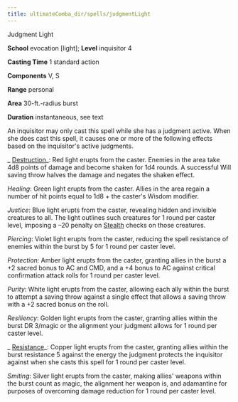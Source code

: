 ```yaml
---
title: ultimateComba_dir/spells/judgmentLight
---
```

Judgment Light

**School** evocation [light]; **Level** inquisitor 4

**Casting Time** 1 standard action

**Components** V, S

**Range** personal

**Area** 30-ft.-radius burst

**Duration** instantaneous, see text

An inquisitor may only cast this spell while she has a judgment active. When she does cast this spell, it causes one or more of the following effects based on the inquisitor's active judgments.

_ [Destruction](spell_dir/destruction#_destruction)_: Red light erupts from the caster. Enemies in the area take 4d8 points of damage and become shaken for 1d4 rounds. A successful Will saving throw halves the damage and negates the shaken effect.

  
  

_Healing_: Green light erupts from the caster. Allies in the area regain a number of hit points equal to 1d8 + the caster's Wisdom modifier.

  
  

_Justice_: Blue light erupts from the caster, revealing hidden and invisible creatures to all. The light outlines such creatures for 1 round per caster level, imposing a –20 penalty on [Stealth](skills/stealth#_stealth) checks on those creatures.

  
  

_Piercing_: Violet light erupts from the caster, reducing the spell resistance of enemies within the burst by 5 for 1 round per caster level.

  
  

_Protection:_ Amber light erupts from the caster, granting allies in the burst a +2 sacred bonus to AC and CMD, and a +4 bonus to AC against critical confirmation attack rolls for 1 round per caster level.

  
  

_Purity_: White light erupts from the caster, allowing each ally within the burst to attempt a saving throw against a single effect that allows a saving throw with a +2 sacred bonus on the roll.

  
  

_Resiliency_: Golden light erupts from the caster, granting allies within the burst DR 3/magic or the alignment your judgment allows for 1 round per caster level.

  
  

_ [Resistance](spell_dir/resistance#_resistance)_: Copper light erupts from the caster, granting allies within the burst resistance 5 against the energy the judgment protects the inquisitor against when she casts this spell for 1 round per caster level.

  
  

_Smiting_: Silver light erupts from the caster, making allies' weapons within the burst count as magic, the alignment her weapon is, and adamantine for purposes of overcoming damage reduction for 1 round per caster level.

